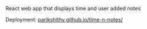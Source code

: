React web app that displays time and user added notes

Deployment: [parikshithv.github.io/time-n-notes/](url)
